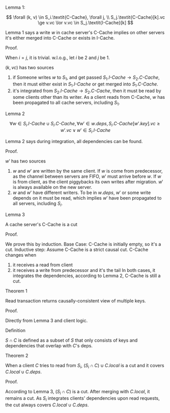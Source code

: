 
Lemma 1:

$$
\forall (k, v) \in S_i.\textit{C-Cache}, \forall j, \\
S_j.\textit{C-Cache}[k].vc \ge v.vc \lor v.vc \in S_j.\textit{I-Cache}[k]
$$

Lemma 1 says a write $w$ in cache server's C-Cache implies on other servers it's either merged into C-Cache or exists in I-Cache.

Proof.

When $i = j$, it is trivial. w.l.o.g., let $i$ be 2 and $j$ be 1.

$(k, vc)$ has two sources
1. if Someone writes $w$ to $S_1$, and get passed $S_1.\textit{I-Cache} \to S_2.\textit{C-Cache}$,
      then it must either exist in $S_1.\textit{I-Cache}$ or get merged into $S_1.\textit{C-Cache}$.
2. it's integrated from $S_2.\textit{I-Cache} \to S_2.\textit{C-Cache}$, then it must be
      read by some clients other than its writer. As a client reads from C-Cache, $w$ has been
      propagated to all cache servers, including $S_1$.

Lemma 2

$$
\forall w \in S_i.\textit{I-Cache} \cup S_i.\textit{C-Cache}, \forall w' \in w.deps,
S_i.\textit{C-Cache}[w'.key].vc \ge w'.vc \lor w' \in S_i.\textit{I-Cache}
$$

Lemma 2 says during integration, all dependencies can be found.

Proof.

$w'$ has two sources

 1. $w$ and $w'$ are written by the same client. If $w$ is come from predecessor, as the channel between servers are FIFO, $w'$ must arrive before $w$. If $w$ is from client, as the client piggybacks its own writes after migration. $w'$ is always available on the new server.
2. $w$ and $w'$ have different writers. To be in $w.deps$, $w'$ or some write depends on it must be read, which implies $w'$ have been propagated to all servers, including $S_i$.

Lemma 3

A cache server's C-Cache is a cut

Proof.

We prove this by induction.
Base Case: C-Cache is initially empty, so it's a cut.
Inductive step: Assume C-Cache is a strict causal cut. C-Cache changes when

1. it receives a read from client
2. it receives a write from predecessor and it's the tail
In both cases, it integrates the dependencies, according to Lemma 2,  C-Cache is still a cut.

Theorem 1

Read transaction returns causally-consistent view of multiple keys.

Proof.

Directly from Lemma 3 and client logic.

Definition

$S \cap C$ is defined as a subset of $S$ that only consists of keys and dependencies that overlap with $C$'s deps.

Theorem 2

When a client $C$ tries to read from $S_i$, $(S_i \cap C) \cup C.local$ is a cut and it covers $C.local \cup C.deps$.

Proof.

According to Lemma 3, $(S_i \cap C)$ is a cut. After merging with $C.local$, it remains a cut. As $S_i$ integrates clients' dependencies upon read requests, the cut always covers $C.local \cup C.deps$.
